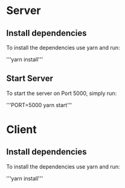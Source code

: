 # Server

## Install dependencies
To install the dependencies use yarn and run:

'''yarn install'''

## Start Server
To start the server on Port 5000, simply run:

'''PORT=5000 yarn start'''

# Client

## Install dependencies
To install the dependencies use yarn and run:

'''yarn install'''
